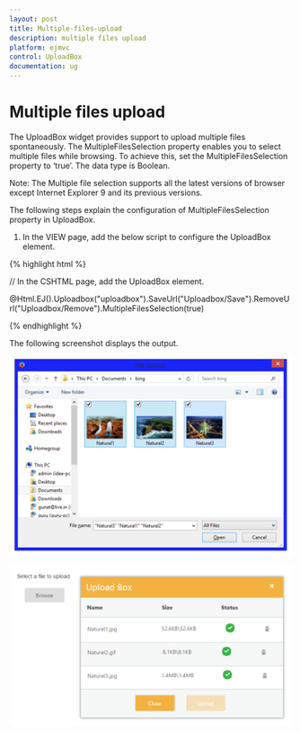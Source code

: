 ```yaml
---
layout: post
title: Multiple-files-upload
description: multiple files upload
platform: ejmvc
control: UploadBox
documentation: ug
---
```


# Multiple files upload

The UploadBox widget provides support to upload multiple files spontaneously. The MultipleFilesSelection property enables you to select multiple files while browsing.  To achieve this, set the MultipleFilesSelection property to ‘true’. The data type is Boolean.

Note: The Multiple file selection supports all the latest versions of browser except Internet Explorer 9 and its previous versions.



The following steps explain the configuration of MultipleFilesSelection property in UploadBox. 

1. In the VIEW page, add the below script to configure the UploadBox element.

{% highlight html %}

// In the CSHTML page, add the UploadBox element.

@Html.EJ().Uploadbox("uploadbox").SaveUrl("Uploadbox/Save").RemoveUrl("Uploadbox/Remove").MultipleFilesSelection(true)

{% endhighlight %}

The following screenshot displays the output.



![](Multiple-files-upload_images/Multiple-files-upload_img2.png)





![](Multiple-files-upload_images/Multiple-files-upload_img3.png)



